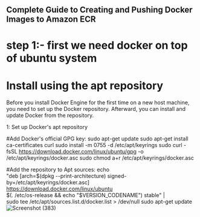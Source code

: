 ## Complete Guide to Creating and Pushing Docker Images to Amazon ECR

# step 1:- first we need docker on top of ubuntu system

# Install using the apt repository

Before you install Docker Engine for the first time on a new host machine, you need to set up the Docker repository. Afterward, you can install and update Docker from the repository.

1: Set up Docker's apt repository

#Add Docker's official GPG key:
sudo apt-get update
sudo apt-get install ca-certificates curl
sudo install -m 0755 -d /etc/apt/keyrings
sudo curl -fsSL https://download.docker.com/linux/ubuntu/gpg -o /etc/apt/keyrings/docker.asc
sudo chmod a+r /etc/apt/keyrings/docker.asc

#Add the repository to Apt sources:
echo \
  "deb [arch=$(dpkg --print-architecture) signed-by=/etc/apt/keyrings/docker.asc] https://download.docker.com/linux/ubuntu \
  $(. /etc/os-release && echo "$VERSION_CODENAME") stable" | \
  sudo tee /etc/apt/sources.list.d/docker.list > /dev/null
sudo apt-get update
![Screenshot (383)](https://github.com/manikantaraju427/Complete-Guide-to-Creating-and-Pushing-Docker-Images-to-Amazon-ECR/assets/125948783/74b25148-89cd-4c16-bd0d-3040a005ffb1)
